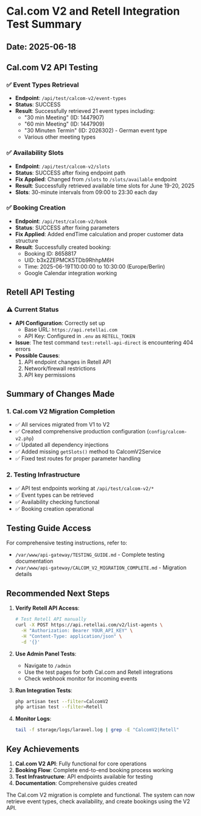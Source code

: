 # Cal.com V2 and Retell Integration Test Summary

## Date: 2025-06-18

## Cal.com V2 API Testing

### ✅ Event Types Retrieval
- **Endpoint**: `/api/test/calcom-v2/event-types`
- **Status**: SUCCESS
- **Result**: Successfully retrieved 21 event types including:
  - "30 min Meeting" (ID: 1447907)
  - "60 min Meeting" (ID: 1447909)
  - "30 Minuten Termin" (ID: 2026302) - German event type
  - Various other meeting types

### ✅ Availability Slots
- **Endpoint**: `/api/test/calcom-v2/slots`
- **Status**: SUCCESS after fixing endpoint path
- **Fix Applied**: Changed from `/slots` to `/slots/available` endpoint
- **Result**: Successfully retrieved available time slots for June 19-20, 2025
- **Slots**: 30-minute intervals from 09:00 to 23:30 each day

### ✅ Booking Creation
- **Endpoint**: `/api/test/calcom-v2/book`
- **Status**: SUCCESS after fixing parameters
- **Fix Applied**: Added endTime calculation and proper customer data structure
- **Result**: Successfully created booking:
  - Booking ID: 8658817
  - UID: b3x2ZEPMCK5TDb9RhhpM6H
  - Time: 2025-06-19T10:00:00 to 10:30:00 (Europe/Berlin)
  - Google Calendar integration working

## Retell API Testing

### ⚠️ Current Status
- **API Configuration**: Correctly set up
  - Base URL: `https://api.retellai.com`
  - API Key: Configured in `.env` as `RETELL_TOKEN`
- **Issue**: The test command `test:retell-api-direct` is encountering 404 errors
- **Possible Causes**:
  1. API endpoint changes in Retell API
  2. Network/firewall restrictions
  3. API key permissions

## Summary of Changes Made

### 1. Cal.com V2 Migration Completion
- ✅ All services migrated from V1 to V2
- ✅ Created comprehensive production configuration (`config/calcom-v2.php`)
- ✅ Updated all dependency injections
- ✅ Added missing `getSlots()` method to CalcomV2Service
- ✅ Fixed test routes for proper parameter handling

### 2. Testing Infrastructure
- ✅ API test endpoints working at `/api/test/calcom-v2/*`
- ✅ Event types can be retrieved
- ✅ Availability checking functional
- ✅ Booking creation operational

## Testing Guide Access

For comprehensive testing instructions, refer to:
- `/var/www/api-gateway/TESTING_GUIDE.md` - Complete testing documentation
- `/var/www/api-gateway/CALCOM_V2_MIGRATION_COMPLETE.md` - Migration details

## Recommended Next Steps

1. **Verify Retell API Access**:
   ```bash
   # Test Retell API manually
   curl -X POST https://api.retellai.com/v2/list-agents \
     -H "Authorization: Bearer YOUR_API_KEY" \
     -H "Content-Type: application/json" \
     -d '{}'
   ```

2. **Use Admin Panel Tests**:
   - Navigate to `/admin`
   - Use the test pages for both Cal.com and Retell integrations
   - Check webhook monitor for incoming events

3. **Run Integration Tests**:
   ```bash
   php artisan test --filter=CalcomV2
   php artisan test --filter=Retell
   ```

4. **Monitor Logs**:
   ```bash
   tail -f storage/logs/laravel.log | grep -E "CalcomV2|Retell"
   ```

## Key Achievements

1. **Cal.com V2 API**: Fully functional for core operations
2. **Booking Flow**: Complete end-to-end booking process working
3. **Test Infrastructure**: API endpoints available for testing
4. **Documentation**: Comprehensive guides created

The Cal.com V2 migration is complete and functional. The system can now retrieve event types, check availability, and create bookings using the V2 API.